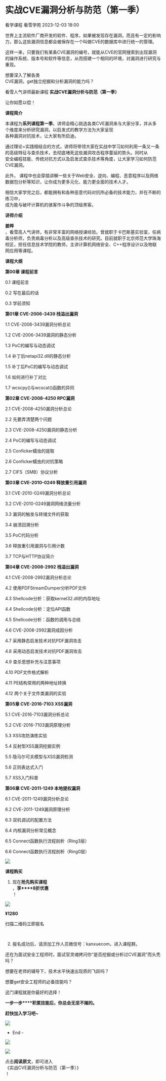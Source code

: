 #  实战CVE漏洞分析与防范（第一季）   
看学课程  看雪学苑   2023-12-03 18:00  
  
世界上主流软件厂商开发的软件、程序，如果被发现存在漏洞，而且有一定的影响力，那么这些漏洞信息都会被保存在一个叫做CVE的数据库中进行统一的管理。  
  
  
这样一来，只要我们有某条CVE漏洞的编号，就能从CVE的官网搜索到出现漏洞的操作系统、版本号和软件等信息，从而搭建一个相同的环境，对漏洞进行研究与重现。  
  
  
想要深入了解各类  
CVE漏洞，get独立挖掘和分析漏洞的能力吗？  
  
看雪人气讲师最新课程 **实战CVE漏洞分析与防范（第一季）**  
  
  
让你如愿以偿！  
  
  
   
  
   
  
   
  
**课程简介**   
  
   
  
   
  
  
本课程为**系列课程第一季**。讲师会精心挑选各类CVE漏洞来与大家分享，并从多个维度来分析研究漏洞，以启发式的教学方法为大家呈现  
各种漏洞对抗技术，让大家有所启迪。  
  
  
通过理论+实践相结合的方式，讲师将带领大家在实战中学习如何利用一条又一条的高级特征与查杀技术，去彻底堵死这些漏洞攻击程序蔓延的势头。同时从  
安全编程技能、传统对抗方式以及启发式查杀技术等角度，让大家学习如何防范CVE漏洞。  
  
  
此外， 课程中也会穿插讲解一些关于Web安全、逆向、编程、恶意程序以及网络数据包分析等知识，让你成为更多元化、能力更全面的技术人才。  
  
  
相信大家学完之后，都能拥有和各种恶意代码对抗所必备的技术能力，并在不断的练习中，  
成为能与破坏计算机的骇客作斗争的顶级黑客。  
  
  
  
   
  
   
  
   
  
**讲师介绍**   
  
   
  
   
  
  
**姜晔**  
，看雪高人气讲师，有非常丰富的网络授课经验。曾就职于卡巴斯基实验室，任病毒分析师，负责病毒分析以及高级查杀技术的研究。目前就职于北京师范大学珠海校区，担任信息技术学院的教师，主讲计算机网络安全、C++程序设计以及物联网应用等课程。  
  
  
  
   
  
   
  
   
  
**课程大纲**   
  
   
  
  
**第00章 课程前言**  
  
0.1 课程前言  
  
0.2 写在最后的话  
  
0.3 学前须知  
  
  
**第01章 CVE-2006-3439 栈溢出漏洞**  
  
1.1 CVE-2006-3439漏洞分析总论  
  
1.2 CVE-2006-3439漏洞的静态分析  
  
1.3 PoC的编写与动态调试  
  
1.4 补丁后netapi32.dll的静态分析  
  
1.5 补丁后PoC的编写与动态调试  
  
1.6 如何进行补丁对比  
  
1.7 wcscpy()与wcscat()函数的异同  
  
  
**第02章 CVE-2008-4250 RPC漏洞**  
  
2.1 CVE-2008-4250漏洞分析总论  
  
2.2 先要弄清楚两个问题  
  
2.3 CVE-2008-4250漏洞的静态分析  
  
2.4 PoC的编写与动态调试  
  
2.5 Conficker蠕虫的提取  
  
2.6 Conficker蠕虫的对抗策略  
  
2.7 CIFS（SMB）协议分析  
  
  
**第03章 CVE-2010-0249 释放重引用漏洞**  
  
3.1 CVE-2010-0249漏洞分析总论  
  
3.2 CVE-2010-0249漏洞网络流量分析  
  
3.3 漏洞的触发与转储文件的获取  
  
3.4 崩溃回溯分析  
  
3.5 PoC代码分析  
  
3.6 释放重引用漏洞与引用计数  
  
3.7 TCP与HTTP协议简介  
  
  
**第04章 CVE-2008-2992 栈溢出漏洞**  
  
4.1 CVE-2008-2992漏洞分析总论  
  
4.2 使用PDFStreamDumper分析PDF文件  
  
4.3 Shellcode分析：获取kernel32.dll的内存地址  
  
4.4 Shellcode分析：定位API函数  
  
4.5 Shellcode分析：函数的调用与总结  
  
4.6 CVE-2008-2992漏洞成因分析  
  
4.7 采用静态启发技术对抗PDF漏洞攻击  
  
4.8 采用动态启发技术对抗PDF漏洞攻击  
  
4.9 查杀思想补充与注意事项  
  
4.10 PDF文件格式解析  
  
4.11 PE结构常用的两种地址转换  
  
4.12 两个关于文件类漏洞的实验  
  
  
**第05章 CVE-2016-7103 XSS漏洞**  
  
5.1 CVE-2016-7103漏洞分析总论  
  
5.2 CVE-2016-7103漏洞原理分析  
  
5.3 XSS攻防演练实验  
  
5.4 反射型XSS漏洞挖掘实例  
  
5.5 隐马尔可夫模型与XSS漏洞检测  
  
5.6 正则表达式入门  
  
5.7 XSS入门科普  
  
  
**第06章 CVE-2011-1249 本地提权漏洞**  
  
6.1 CVE-2011-1249漏洞分析总论  
  
6.2 CVE-2011-1249漏洞原理分析  
  
6.3 双机调试的配置方法  
  
6.4 内核漏洞分析常见概念  
  
6.5 Connect函数执行流程剖析（Ring3层）  
  
6.6 Connect函数执行流程剖析（Ring0层）  
  
![](https://mmbiz.qpic.cn/mmbiz_png/iaRRWxkaf6SHOHhXDGrmAUWeGM6TTYk4WGNF6dKlxbYUDjHibxHCYnDA2eXuibhzGL48gF3tdTjpWtqLjY39mERZA/640?wx_fmt=png "")  
  
  
  
  
   
  
   
  
   
  
**课程购买**  
  
   
  
   
  
  
1. 现在**抢先购买课程**  
，**享****8折优惠**  
！  
  
  
![](https://mmbiz.qpic.cn/sz_mmbiz_png/1UG7KPNHN8Gia3zqxn9bAJxnJGxduw2k8gc2sxzfI7ajtXGOo5FliaF8BzD3pjYpS6sVrjEAeA9jEzMKnm2exiaUA/640?wx_fmt=png "")  
  
**¥1280**  
  
扫描二维码立即报名  
  
   
  
2. 报名成功后，请添加工作人员微信号：kanxuecom，进入课程群。  
  
  
还在为面试安全工程师时，面试官灵魂拷问你“是否挖掘或分析过CVE漏洞”而头秃吗？  
  
  
想要在老师的辅导下，技术水平快速出现质的飞跃吗？  
  
  
想要get安全工程师的必备技能吗？  
  
  
这门课程就是你最好的选择！  
  
  
**一步一步****积累技能后，你总会无坚不摧的。**  
  
  
**赶快加入学习吧~**  
  
  
  
![](https://mmbiz.qpic.cn/mmbiz_gif/b96CibCt70iaa8r7PJoyAtlfHAKe8RosE3wYVKBac55p1HPBJHZS42ywnG4yYtD3jo9A9e5kawBZs4IE6R1C4wibw/640?wx_fmt=gif "")  
  
- End -  
  
  
  
![](https://mmbiz.qpic.cn/mmbiz_jpg/Uia4617poZXP96fGaMPXib13V1bJ52yHq9ycD9Zv3WhiaRb2rKV6wghrNa4VyFR2wibBVNfZt3M5IuUiauQGHvxhQrA/640?wx_fmt=jpeg "")  
  
  
  
  
![](https://mmbiz.qpic.cn/mmbiz/z9433rAGTDd78cwaDvzakb7575ic82NHaKASbJ2j330Auic2Ft9xA6W1fIhzeWib47ju2MNkhofiaumYKD9YltcqTQ/640?wx_fmt=gif "")  
  
点击**阅读原文**，即可进入  
《实战CVE漏洞分析与防范（第一季）》  
！  
  
